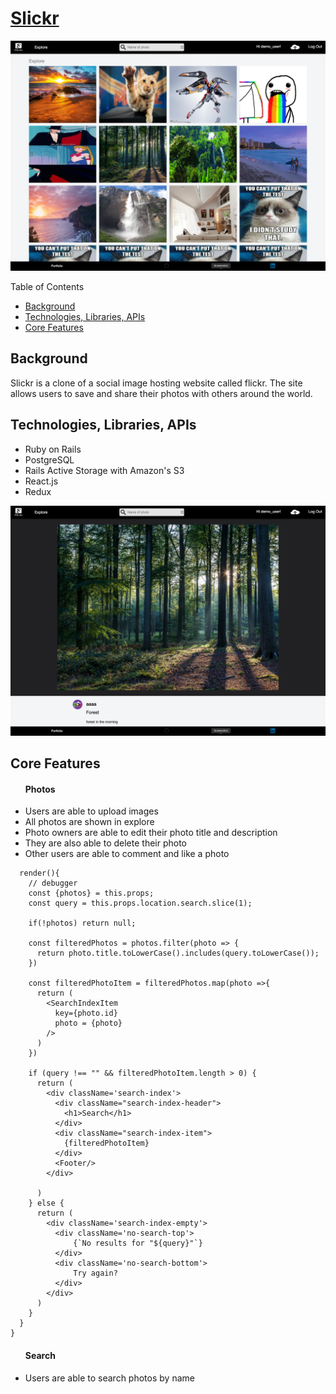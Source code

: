 <h1><a href="http://127.0.0.1:3000/#/"> Slickr </a></h1>
<img src="main.png">
<p>Table of Contents</p>
<ul>
    <a href="#background"><li>Background</li></a>
    <a href="#technologies"><li>Technologies, Libraries, APIs</li></a>
    <a href="#core-features"><li>Core Features</li></a>
</ul>
 
<h2 id="background">Background</h2>
Slickr is a clone of a social image hosting website called flickr. The site allows users to save and share their photos with others around the world.

<h2 id="technologies">Technologies, Libraries, APIs</h2>
 <ul>
  <li>Ruby on Rails</li>
  <li>PostgreSQL</li>
  <li>Rails Active Storage with Amazon's S3</li>
  <li>React.js</li>
  <li>Redux</li>
 </ul>
<img src="photo_show.png">
<h2 id="core-features">Core Features </h2>
 <ul>
   <h4>Photos</h4>
   <li>Users are able to upload images</li>
   <li>All photos are shown in explore</li>
   <li>Photo owners are able to edit their photo title and description</li>
   <li>They are also able to delete their photo</li>
   <li>Other users are able to comment and like a photo</li>
 </ul>

```JSX
  render(){
    // debugger
    const {photos} = this.props;
    const query = this.props.location.search.slice(1);

    if(!photos) return null;

    const filteredPhotos = photos.filter(photo => {
      return photo.title.toLowerCase().includes(query.toLowerCase());
    })

    const filteredPhotoItem = filteredPhotos.map(photo =>{
      return (
        <SearchIndexItem
          key={photo.id}
          photo = {photo}
        />
      )
    })

    if (query !== "" && filteredPhotoItem.length > 0) {
      return (
        <div className='search-index'>
          <div className="search-index-header">
            <h1>Search</h1>
          </div>
          <div className="search-index-item">
            {filteredPhotoItem}
          </div>
          <Footer/>
        </div>

      )
    } else {
      return (
        <div className='search-index-empty'>
          <div className='no-search-top'>
              {`No results for "${query}"`}
          </div>
          <div className='no-search-bottom'>
              Try again?
          </div>
        </div>
      )
    }
  }
}
```

 <ul>
  <h4>Search</h4>
  <li>Users are able to search photos by name</li>
 </ul>
